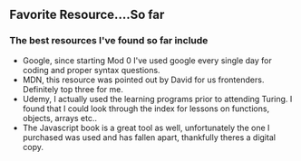 ## Favorite Resource....So far
### The best resources I've found so far include
- Google, since starting Mod 0 I've used google every single day for coding and proper syntax questions.
- MDN, this resource was pointed out by David for us frontenders. Definitely top three for me.
- Udemy, I actually used the learning programs prior to attending Turing. I found that I could look through the index for lessons on functions, objects, arrays etc..
- The Javascript book is a great tool as well, unfortunately the one I purchased was used and has fallen apart, thankfully theres a digital copy.
